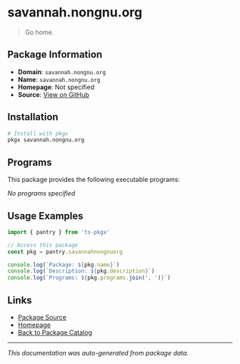 # savannah.nongnu.org

> Go home.

## Package Information

- **Domain**: `savannah.nongnu.org`
- **Name**: `savannah.nongnu.org`
- **Homepage**: Not specified
- **Source**: [View on GitHub](https://github.com/pkgxdev/pantry/tree/main/projects/savannah.nongnu.org/package.yml)

## Installation

```bash
# Install with pkgx
pkgx savannah.nongnu.org
```

## Programs

This package provides the following executable programs:

*No programs specified*

## Usage Examples

```typescript
import { pantry } from 'ts-pkgx'

// Access this package
const pkg = pantry.savannahnongnuorg

console.log(`Package: ${pkg.name}`)
console.log(`Description: ${pkg.description}`)
console.log(`Programs: ${pkg.programs.join(', ')}`)
```

## Links

- [Package Source](https://github.com/pkgxdev/pantry/tree/main/projects/savannah.nongnu.org/package.yml)
- [Homepage](#)
- [Back to Package Catalog](../package-catalog.md)

---

*This documentation was auto-generated from package data.*

